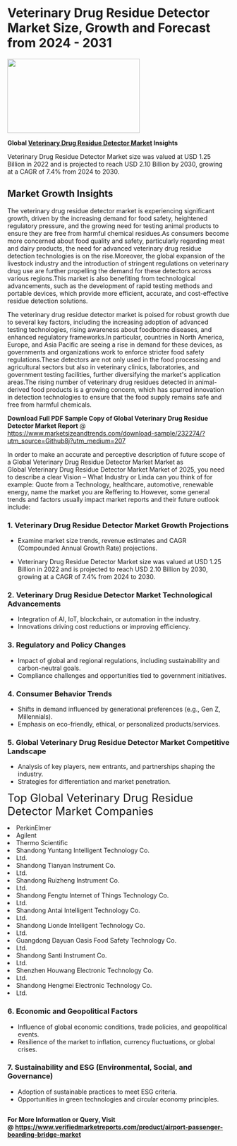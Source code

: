 <H1>Veterinary Drug Residue Detector Market Size, Growth and Forecast from 2024 - 2031</H1><img class="aligncenter size-medium wp-image-584254" src="https://thirdeyenews.in/wp-content/uploads/2024/09/Global-Market-Research-300x168.jpeg" alt="" width="300" height="168" /><p><strong>Global&nbsp;<a href="https://www.marketsizeandtrends.com/download-sample/232274/?utm_source=Github8j?utm_medium=207">Veterinary Drug Residue Detector Market</a> Insights</strong></p><p>Veterinary Drug Residue Detector Market size was valued at USD 1.25 Billion in 2022 and is projected to reach USD 2.10 Billion by 2030, growing at a CAGR of 7.4% from 2024 to 2030.</p><p><h2>Market Growth Insights</h2> <p>The veterinary drug residue detector market is experiencing significant growth, driven by the increasing demand for food safety, heightened regulatory pressure, and the growing need for testing animal products to ensure they are free from harmful chemical residues.As consumers become more concerned about food quality and safety, particularly regarding meat and dairy products, the need for advanced veterinary drug residue detection technologies is on the rise.Moreover, the global expansion of the livestock industry and the introduction of stringent regulations on veterinary drug use are further propelling the demand for these detectors across various regions.This market is also benefiting from technological advancements, such as the development of rapid testing methods and portable devices, which provide more efficient, accurate, and cost-effective residue detection solutions.</p> <p>The veterinary drug residue detector market is poised for robust growth due to several key factors, including the increasing adoption of advanced testing technologies, rising awareness about foodborne diseases, and enhanced regulatory frameworks.In particular, countries in North America, Europe, and Asia Pacific are seeing a rise in demand for these devices, as governments and organizations work to enforce stricter food safety regulations.These detectors are not only used in the food processing and agricultural sectors but also in veterinary clinics, laboratories, and government testing facilities, further diversifying the market's application areas.The rising number of veterinary drug residues detected in animal-derived food products is a growing concern, which has spurred innovation in detection technologies to ensure that the food supply remains safe and free from harmful chemicals.</p> <p><span class=""><strong>Download Full PDF Sample Copy of Global Veterinary Drug Residue Detector Market Report</strong> @ <a href="https://www.marketsizeandtrends.com/download-sample/232274/?utm_source=Github8j?utm_medium=207" target="_blank">https://www.marketsizeandtrends.com/download-sample/232274/?utm_source=Github8j?utm_medium=207</a></span></p><p>In order to make an accurate and perceptive description of future scope of a Global&nbsp;Veterinary Drug Residue Detector Market Market as Global&nbsp;Veterinary Drug Residue Detector Market Market of 2025, you need to describe a clear Vision &ndash; What Industry or Linda can you think of for example: Quote from a Technology, healthcare, automotive, renewable energy, name the market you are Reffering to.However, some general trends and factors usually impact market reports and their future outlook include:</p><h3>1.&nbsp;<strong>Veterinary Drug Residue Detector Market Growth Projections</strong></h3><ul><li>Examine market size trends, revenue estimates and CAGR (Compounded Annual Growth Rate) projections.</li><li><p>Veterinary Drug Residue Detector Market size was valued at USD 1.25 Billion in 2022 and is projected to reach USD 2.10 Billion by 2030, growing at a CAGR of 7.4% from 2024 to 2030.</p></li></ul><h3>2.&nbsp;<strong>Veterinary Drug Residue Detector Market Technological Advancements</strong></h3><ul><li>Integration of AI, IoT, blockchain, or automation in the industry.</li><li>Innovations driving cost reductions or improving efficiency.</li></ul><h3>3.&nbsp;<strong>Regulatory and Policy Changes</strong></h3><ul><li>Impact of global and regional regulations, including sustainability and carbon-neutral goals.</li><li>Compliance challenges and opportunities tied to government initiatives.</li></ul><h3>4.&nbsp;<strong>Consumer Behavior Trends</strong></h3><ul><li>Shifts in demand influenced by generational preferences (e.g., Gen Z, Millennials).</li><li>Emphasis on eco-friendly, ethical, or personalized products/services.</li></ul><h3>5.&nbsp;<strong>Global Veterinary Drug Residue Detector Market Competitive Landscape</strong></h3><ul><li>Analysis of key players, new entrants, and partnerships shaping the industry.</li><li>Strategies for differentiation and market penetration.</li></ul><p data-pm-slice="1 1 []"><span style="color: inherit; font-family: inherit; font-size: 25px;">Top Global Veterinary Drug Residue Detector Market Companies</span></p><div class="" data-test-id=""><p><li>PerkinElmer</li><li> Agilent</li><li> Thermo Scientific</li><li> Shandong Yuntang Intelligent Technology Co.</li><li> Ltd.</li><li> Shandong Tianyan Instrument Co.</li><li> Ltd.</li><li> Shandong Ruizheng Instrument Co.</li><li> Ltd.</li><li> Shandong Fengtu Internet of Things Technology Co.</li><li> Ltd.</li><li> Shandong Antai Intelligent Technology Co.</li><li> Ltd.</li><li> Shandong Lionde Intelligent Technology Co.</li><li> Ltd.</li><li> Guangdong Dayuan Oasis Food Safety Technology Co.</li><li> Ltd.</li><li> Shandong Santi Instrument Co.</li><li> Ltd.</li><li> Shenzhen Houwang Electronic Technology Co.</li><li> Ltd.</li><li> Shandong Hengmei Electronic Technology Co.</li><li> Ltd.</li></p></div><h3>6.&nbsp;<strong>Economic and Geopolitical Factors</strong></h3><ul><li>Influence of global economic conditions, trade policies, and geopolitical events.</li><li>Resilience of the market to inflation, currency fluctuations, or global crises.</li></ul><h3>7.&nbsp;<strong>Sustainability and ESG (Environmental, Social, and Governance)</strong></h3><ul><li>Adoption of sustainable practices to meet ESG criteria.</li><li>Opportunities in green technologies and circular economy principles.</li></ul><h2><strong style="font-size: 14px;">For More Information or Query, Visit @&nbsp;</strong><a style="background-color: #ffffff; font-size: 14px;" href="https://www.marketsizeandtrends.com/report/veterinary-drug-residue-detector-market/" target="_blank">https://www.verifiedmarketreports.com/product/airport-passenger-boarding-bridge-market</a></h2>
